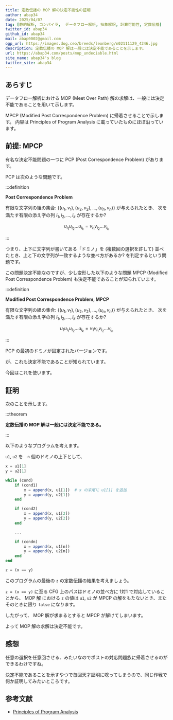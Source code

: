 ```yaml
---
title: 定数伝播の MOP 解の決定不能性の証明
author: abap34
date: 2025/04/07
tag: [静的解析, コンパイラ,  データフロー解析, 抽象解釈, 計算可能性, 定数伝播]
twitter_id: abap34
github_id: abap34
mail: abap0002@gmail.com
ogp_url: https://images.dog.ceo/breeds/leonberg/n02111129_4246.jpg
description: 定数伝播の MOP 解は一般には決定不能であることを示します。
url: https://abap34.com/posts/mop_undeciable.html
site_name: abap34's blog
twitter_site: abap34
---
```


## あらすじ

データフロー解析における MOP (Meet Over Path) 解の求解は、一般には決定不能であることを用いて示します。

MPCP (Modified Post Correspondence Problem) に帰着させることで示します。 内容は Principles of Program Analysis に載っていたものにほぼ沿っています。

## 前提: MPCP

有名な決定不能問題の一つに PCP (Post Correspondence Problem) があります。

PCP は次のような問題です。

:::definition

**Post Correspondence Problem**

有限な文字列の組の集合: $\{(u_1, v_1), (u_2, v_2), \ldots, (u_n, v_n)\}$ が与えられたとき、
次を満たす有限の添え字の列 $i_1, i_2, \ldots, i_k$ が存在するか?

$$
u_{i_1} u_{i_2} \ldots u_{i_k} = v_{i_1} v_{i_2} \ldots v_{i_k}
$$

:::

つまり、上下に文字列が書いてある「ドミノ」を (複数回の選択を許して) 並べたとき、上と下の文字列が一致するような並べ方があるか? を判定するという問題です。


この問題決定不能なのですが、少し変形した以下のような問題 MPCP (Modified Post Correspondence Problem) も決定不能であることが知られています。


:::definition

**Modified Post Correspondence Problem, MPCP**

有限な文字列の組の集合: $\{(u_1, v_1), (u_2, v_2), \ldots, (u_n, v_n)\}$ が与えられたとき、
次を満たす有限の添え字の列 $i_1, i_2, \ldots, i_k$ が存在するか?

$$
u_{1} u_{i_1} u_{i_2} \ldots u_{i_k} = v_{1} v_{i_1} v_{i_2} \ldots v_{i_k}
$$

:::


PCP の最初のドミノが固定されたバージョンです。　

が、これも決定不能であることが知られています。

今回はこれを使います。

## 証明

次のことを示します。

:::theorem

**定数伝播の MOP 解は一般には決定不能である。**

:::


以下のようなプログラムを考えます。

`u1`, `u2` を　`n` 個のドミノの上下として、

```julia
x = u1[1]
y = u2[1]

while (cond) 
    if (cond1)
        x = append(x, u1[1])  # x の末尾に u1[1] を追加
        y = append(y, u2[1])
    end

    if (cond2)
        x = append(x, u1[2])
        y = append(y, u2[2])
    end

    ...

    if (condn)
        x = append(x, u1[n])
        y = append(y, u2[n])
    end
end

z = (x == y) 

```

このプログラムの最後の `z` の定数伝播の結果を考えましょう。

`z = (x == y)` に至る CFG 上のパスはドミノの並べ方に 1対1 で対応していることから、
$\text{MOP}$ 解 における `z` の値は `u1`, `u2` が MPCP の解をもたないとき、またそのときに限り `false` になります。



したがって、 $\text{MOP}$ 解が求まるとすると MPCP が解けてしまいます。

よって $\text{MOP}$ 解の求解は決定不能です。

## 感想

任意の選択を任意回させる、みたいなのでポストの対応問題族に帰着させるのができるわけですね。

決定不能であることを示すやつで毎回天才証明に唸ってしまうので、同じ作戦で何か証明してみたいところです。

## 参考文献

- [Principles of Program Analysis](https://link.springer.com/book/10.1007/978-3-662-03811-6)





